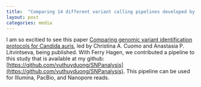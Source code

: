 ```yaml
---
title:  "Comparing 14 different variant calling pipelines developed by different labs around the world"
layout: post
categories: media
---
```


I am so excitied to see this paper [Comparing genomic variant identification protocols for Candida auris](https://doi.org/10.1099/mgen.0.000979), led by Christina A. Cuomo and Anastasia P. Litvintseva, being published. 
With Ferry Hagen, we contributed a pipeline to this study that is available at my github: [https://github.com/vuthuyduong/SNPanalysis](https://github.com/vuthuyduong/SNPanalysis). This pipeline can be used for Illumina, PacBio, and Nanopore reads.
